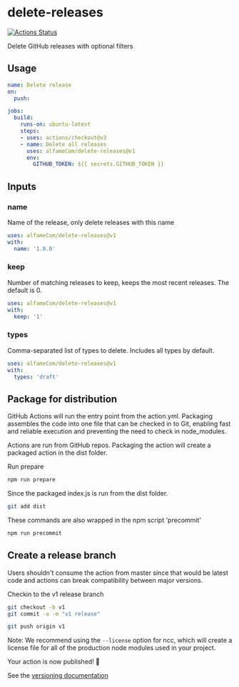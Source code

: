 # delete-releases

[![Actions Status](https://github.com/alfameCom/delete-releases/workflows/units-test/badge.svg)](https://github.com/alfameCom/delete-releases/actions)

Delete GitHub releases with optional filters

## Usage

```yaml
name: Delete release
on:
  push:

jobs:
  build:
    runs-on: ubuntu-latest
    steps:
    - uses: actions/checkout@v3
    - name: Delete all releases
      uses: alfameCom/delete-releases@v1
      env:
        GITHUB_TOKEN: ${{ secrets.GITHUB_TOKEN }}
```

## Inputs

### name

Name of the release, only delete releases with this name

```yaml
uses: alfameCom/delete-releases@v1
with:
  name: '1.0.0'
```

### keep

Number of matching releases to keep, keeps the most recent releases. The default is 0.

```yaml
uses: alfameCom/delete-releases@v1
with:
  keep: '1'
```

### types

Comma-separated list of types to delete. Includes all types by default.

```yaml
uses: alfameCom/delete-releases@v1
with:
  types: 'draft'
```

## Package for distribution

GitHub Actions will run the entry point from the action.yml. Packaging assembles the code into one file that can be checked in to Git, enabling fast and reliable execution and preventing the need to check in node_modules.

Actions are run from GitHub repos.  Packaging the action will create a packaged action in the dist folder.

Run prepare

```bash
npm run prepare
```

Since the packaged index.js is run from the dist folder.

```bash
git add dist
```

These commands are also wrapped in the npm script 'precommit'

```bash
npm run precommit
```

## Create a release branch

Users shouldn't consume the action from master since that would be latest code and actions can break compatibility between major versions.

Checkin to the v1 release branch

```bash
git checkout -b v1
git commit -a -m "v1 release"
```

```bash
git push origin v1
```

Note: We recommend using the `--license` option for ncc, which will create a license file for all of the production node modules used in your project.

Your action is now published! :rocket:

See the [versioning documentation](https://github.com/actions/toolkit/blob/master/docs/action-versioning.md)
